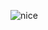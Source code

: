 ![nice](https://user-images.githubusercontent.com/62898968/233332485-9605d387-9e71-44c2-8b47-fee5589e650a.gif)

